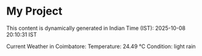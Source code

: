# My Project

This content is dynamically generated in Indian Time (IST): 2025-10-08 20:10:31 IST


Current Weather in Coimbatore:
Temperature: 24.49 °C
Condition: light rain

